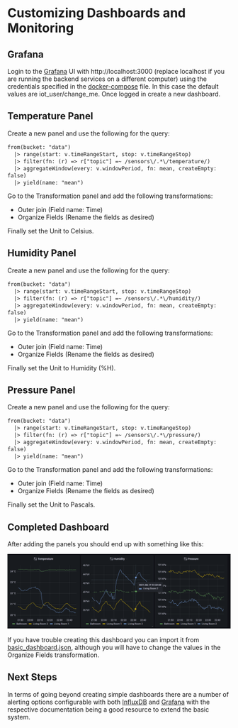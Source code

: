 # Customizing Dashboards and Monitoring

## Grafana

Login to the [Grafana](https://grafana.com/) UI with http://localhost:3000 (replace localhost if you are running the backend services on a different computer) using the credentials specified in the [docker-compose](../../docker/docker-compose.yml) file. In this case the default values are iot_user/change_me. Once logged in create a new dashboard.

## Temperature Panel

Create a new panel and use the following for the query:

```flux
from(bucket: "data")
  |> range(start: v.timeRangeStart, stop: v.timeRangeStop)
  |> filter(fn: (r) => r["topic"] =~ /sensors\/.*\/temperature/)
  |> aggregateWindow(every: v.windowPeriod, fn: mean, createEmpty: false)
  |> yield(name: "mean")
```

Go to the Transformation panel and add the following transformations:

* Outer join (Field name: Time)
* Organize Fields (Rename the fields as desired)

Finally set the Unit to Celsius.

## Humidity Panel

Create a new panel and use the following for the query:

```flux
from(bucket: "data")
  |> range(start: v.timeRangeStart, stop: v.timeRangeStop)
  |> filter(fn: (r) => r["topic"] =~ /sensors\/.*\/humidity/)
  |> aggregateWindow(every: v.windowPeriod, fn: mean, createEmpty: false)
  |> yield(name: "mean")
```

Go to the Transformation panel and add the following transformations:

* Outer join (Field name: Time)
* Organize Fields (Rename the fields as desired)

Finally set the Unit to Humidity (%H).

## Pressure Panel

Create a new panel and use the following for the query:

```flux
from(bucket: "data")
  |> range(start: v.timeRangeStart, stop: v.timeRangeStop)
  |> filter(fn: (r) => r["topic"] =~ /sensors\/.*\/pressure/)
  |> aggregateWindow(every: v.windowPeriod, fn: mean, createEmpty: false)
  |> yield(name: "mean")
```

Go to the Transformation panel and add the following transformations:

* Outer join (Field name: Time)
* Organize Fields (Rename the fields as desired)

Finally set the Unit to Pascals.

## Completed Dashboard

After adding the panels you should end up with something like this:

![Dashboard](/docs/images/basic_dashboard.png)

If you have trouble creating this dashboard you can import it from [basic_dashboard.json](../../docker/basic_dashboard.json), although you will have to change the values in the Organize Fields transformation.

## Next Steps

In terms of going beyond creating simple dashboards there are a number of alerting options configurable with both [InfluxDB](https://www.influxdata.com/products/influxdb/) and [Grafana](https://grafana.com/) with the respective documentation being a good resource to extend the basic system.
